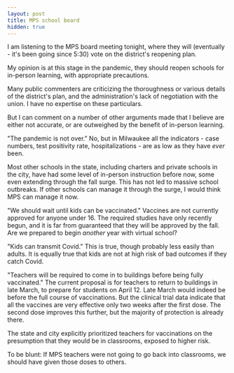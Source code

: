 ```yaml
---
layout: post
title: MPS school board
hidden: true
---
```


I am listening to the MPS board meeting tonight, where they will (eventually - it's been going since 5:30) vote on the district's reopening plan.

My opinion is at this stage in the pandemic, they should reopen schools for in-person learning, with appropriate precautions.

Many public commenters are criticizing the thoroughness or various details of the district's plan, and the administration's lack of negotiation with the union. I have no expertise on these particulars.

But I can comment on a number of other arguments made that I believe are either not accurate, or are outweighed by the benefit of in-person learning.

"The pandemic is not over." No, but in Milwaukee all the indicators - case numbers, test positivity rate, hospitalizations - are as low as they have *ever* been. 

Most other schools in the state, including charters and private schools in the city, have had some level of in-person instruction before now, some even extending through the fall surge. This has not led to massive school outbreaks. If other schools can manage it through the surge, I would think MPS can manage it now.

"We should wait until kids can be vaccinated." Vaccines are not currently approved for anyone under 16. The required studies have only recently begun, and it is far from guaranteed that they will be approved by the fall. Are we prepared to begin *another* year with virtual school?

"Kids can transmit Covid." This is true, though probably less easily than adults. It is equally true that kids are not at high risk of bad outcomes if they catch Covid.

"Teachers will be required to come in to buildings before being fully vaccinated." The current proposal is for teachers to return to buildings in late March, to prepare for students on April 12. Late March would indeed be before the full course of vaccinations. But the clinical trial data indicate that all the vaccines are very effective only two weeks after the first dose. The second dose improves this further, but the majority of protection is already there. 

The state and city explicitly prioritized teachers for vaccinations on the presumption that they would be in classrooms, exposed to higher risk. 

To be blunt: If MPS teachers were not going to go back into classrooms, we should have given those doses to others.


